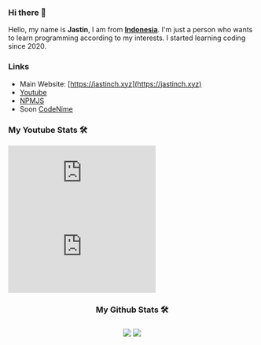 ### Hi there 👋

Hello, my name is **Jastin**, I am from **[Indonesia](https://en.m.wikipedia.org/wiki/Indonesia)**. I'm just a person who wants to learn programming according to my interests. I started learning coding since 2020.

### Links

*   Main Website: [https://jastinch.xyz](https://jastinch.xyz)
*   [Youtube](https://youtube.com/c/JastinCh)
*   [NPMJS](https://www.npmjs.com/~jastinlt)
*   Soon [CodeNime](https://codenime.xyz)

### My Youtube Stats 🛠

[![Subscribe My YT](https://github-readme-youtube-stats.herokuapp.com/subscribers/index.php?id=UC6Ih5SSLMP3VqCq0ouwbXJA&key=AIzaSyCwkMvIEdtNea57Y0iCoj0w3vZIdmywsHc&label=Subscribers&style=for-the-badge&color=red&labelColor=ce4630)](https://youtube.com/c/JastinCh?sub_confirmation=1) [![My YT Views Count](https://github-readme-youtube-stats.herokuapp.com/views/index.php?id=UC6Ih5SSLMP3VqCq0ouwbXJA&key=AIzaSyCwkMvIEdtNea57Y0iCoj0w3vZIdmywsHc&label=View+Count&style=for-the-badge&color=blue&labelColor=0b689d)](https://youtube.com/c/JastinCh?sub_confirmation=1)

<h3 style="text-align: center;">My Github Stats 🛠<h3>
<p align="center">
 <a href="https://ko-fi.com/jastinch"><img src="https://github-readme-stats.vercel.app/api?username=JastinXyz&show_icons=true&theme=algolia"></a>
 <a href="https://ko-fi.com/jastinch"><img src="https://github-profile-summary-cards.vercel.app/api/cards/profile-details?username=JastinXyz&theme=monokai"></a>
</p>
